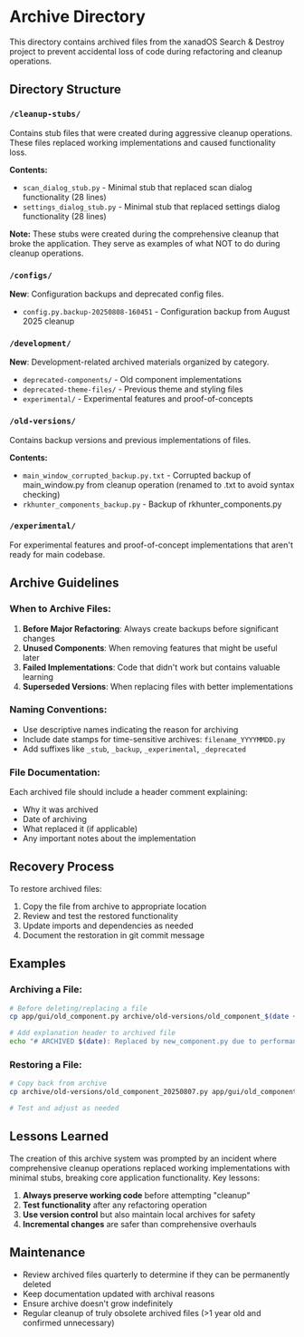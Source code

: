 # Archive Directory

This directory contains archived files from the xanadOS Search & Destroy project to prevent accidental loss of code during refactoring and cleanup operations.

## Directory Structure

### `/cleanup-stubs/`
Contains stub files that were created during aggressive cleanup operations. These files replaced working implementations and caused functionality loss.

**Contents:**
- `scan_dialog_stub.py` - Minimal stub that replaced scan dialog functionality (28 lines)
- `settings_dialog_stub.py` - Minimal stub that replaced settings dialog functionality (28 lines)

**Note:** These stubs were created during the comprehensive cleanup that broke the application. They serve as examples of what NOT to do during cleanup operations.

### `/configs/`
**New**: Configuration backups and deprecated config files.
- `config.py.backup-20250808-160451` - Configuration backup from August 2025 cleanup

### `/development/`
**New**: Development-related archived materials organized by category.
- `deprecated-components/` - Old component implementations
- `deprecated-theme-files/` - Previous theme and styling files
- `experimental/` - Experimental features and proof-of-concepts

### `/old-versions/`
Contains backup versions and previous implementations of files.

**Contents:**

- `main_window_corrupted_backup.py.txt` - Corrupted backup of main_window.py from cleanup operation (renamed to .txt to avoid syntax checking)
- `rkhunter_components_backup.py` - Backup of rkhunter_components.py

### `/experimental/`
For experimental features and proof-of-concept implementations that aren't ready for main codebase.

## Archive Guidelines

### When to Archive Files:
1. **Before Major Refactoring**: Always create backups before significant changes
2. **Unused Components**: When removing features that might be useful later
3. **Failed Implementations**: Code that didn't work but contains valuable learning
4. **Superseded Versions**: When replacing files with better implementations

### Naming Conventions:
- Use descriptive names indicating the reason for archiving
- Include date stamps for time-sensitive archives: `filename_YYYYMMDD.py`
- Add suffixes like `_stub`, `_backup`, `_experimental`, `_deprecated`

### File Documentation:
Each archived file should include a header comment explaining:
- Why it was archived
- Date of archiving
- What replaced it (if applicable)
- Any important notes about the implementation

## Recovery Process

To restore archived files:
1. Copy the file from archive to appropriate location
2. Review and test the restored functionality
3. Update imports and dependencies as needed
4. Document the restoration in git commit message

## Examples

### Archiving a File:
```bash
# Before deleting/replacing a file
cp app/gui/old_component.py archive/old-versions/old_component_$(date +%Y%m%d).py

# Add explanation header to archived file
echo "# ARCHIVED $(date): Replaced by new_component.py due to performance issues" | cat - archive/old-versions/old_component_*.py > temp && mv temp archive/old-versions/old_component_*.py
```

### Restoring a File:
```bash
# Copy back from archive
cp archive/old-versions/old_component_20250807.py app/gui/old_component.py

# Test and adjust as needed
```

## Lessons Learned

The creation of this archive system was prompted by an incident where comprehensive cleanup operations replaced working implementations with minimal stubs, breaking core application functionality. Key lessons:

1. **Always preserve working code** before attempting "cleanup"
2. **Test functionality** after any refactoring operation
3. **Use version control** but also maintain local archives for safety
4. **Incremental changes** are safer than comprehensive overhauls

## Maintenance

- Review archived files quarterly to determine if they can be permanently deleted
- Keep documentation updated with archival reasons
- Ensure archive doesn't grow indefinitely
- Regular cleanup of truly obsolete archived files (>1 year old and confirmed unnecessary)
